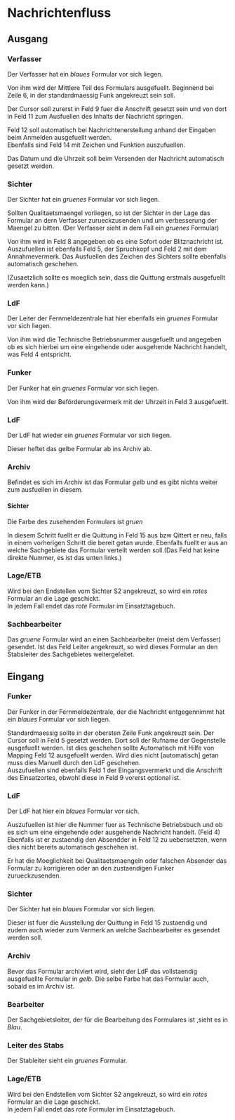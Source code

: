 # Nachrichtenfluss  
## Ausgang  
  
### Verfasser  
Der Verfasser hat ein *blaues* Formular vor sich liegen.  
  
Von ihm wird der Mittlere Teil des Formulars ausgefuellt. Beginnend bei Zeile 6, in der standardmaessig Funk angekreuzt sein soll.  
  
Der Cursor soll zurerst in Feld 9 fuer die Anschrift gesetzt sein und von dort in Feld 11 zum Ausfuellen des Inhalts der Nachricht springen.  
  
Feld 12 soll automatisch bei Nachrichtenerstellung anhand der Eingaben beim Anmelden ausgefuellt werden.  
Ebenfalls sind Feld 14 mit Zeichen und Funktion auszufuellen.  
  
Das Datum und die Uhrzeit soll beim Versenden der Nachricht automatisch gesetzt werden.  
  
### Sichter
Der Sichter hat ein *gruenes* Formular vor sich liegen.  
  
Sollten Qualitaetsmaengel vorliegen, so ist der Sichter in der Lage das Formular an dern Verfasser zurueckzusenden und um verbesserung der Maengel zu bitten. (Der Verfasser sieht in dem Fall ein *gruenes* Formular)  
  
Von ihm wird in Feld 8 angegeben ob es eine Sofort oder Blitznachricht ist. Auszufuellen ist ebenfalls Feld 5, der Spruchkopf und Feld 2 mit dem Annahmevermerk. Das Ausfuellen des Zeichen des Sichters sollte ebenfalls automatisch geschehen.  
  
(Zusaetzlich sollte es moeglich sein, dass die Quittung erstmals ausgefuellt werden kann.)  
  
### LdF
Der Leiter der Fernmeldezentrale hat hier ebenfalls ein *gruenes* Formular vor sich liegen.  
  
Von ihm wird die Technische Betriebsnummer ausgefuellt und angegeben ob es sich hierbei um eine eingehende oder ausgehende Nachricht handelt, was Feld 4 entspricht.  
  
### Funker
Der Funker hat ein *gruenes* Formular vor sich liegen.  
  
Von ihm wird der Beförderungsvermerk mit der Uhrzeit in Feld 3 ausgefuellt.  
  
### LdF
Der LdF hat wieder ein *gruenes* Formular vor sich liegen.  
  
Dieser heftet das gelbe Formular ab ins Archiv ab.  
  
### Archiv
Befindet es sich im Archiv ist das Formular *gelb* und es gibt nichts weiter zum ausfuellen in diesem.  
  
#### Sichter
Die Farbe des zusehenden Formulars ist *gruen*  
  
In diesem Schritt fuellt er die Quittung in Feld 15 aus bzw Qittert er neu, falls in einem vorherigen Schritt die bereit getan wurde. Ebenfalls fuellt er aus an welche Sachgebiete das Formular verteilt werden soll.(Das Feld hat keine direkte Nummer, es ist das unten links.)   
  
### Lage/ETB
Wird bei den Endstellen vom Sichter S2 angekreuzt, so wird ein *rotes* Formular an die Lage geschickt.  
In jedem Fall endet das *rote* Formular im Einsatztagebuch.  
  
### Sachbearbeiter
Das *gruene* Formular wird an einen Sachbearbeiter (meist dem Verfasser) gesendet. Ist das Feld Leiter angekreuzt, so wird dieses Formular an den Stabsleiter des Sachgebietes weitergeleitet.  
  
## Eingang
  
### Funker
Der Funker in der Fernmeldezentrale, der die Nachricht entgegennimmt hat ein *blaues* Formular vor sich liegen.  
  
Standardmaessig sollte in der obersten Zeile Funk angekreuzt sein. Der Cursor soll in Feld 5 gesetzt werden. Dort soll der Rufname der Gegenstelle ausgefuellt werden. Ist dies geschehen sollte Automatisch mit Hilfe von Mapping Feld 12 ausgefuellt werden. Wird dies nicht [automatisch] getan muss dies Manuell durch den LdF geschehen.  
Auszufuellen sind ebenfalls Feld 1 der Eingangsvermerkt und die Anschrift des Einsatzortes, obwohl diese in Feld 9 vorerst optional ist.   
  
### LdF
Der LdF hat hier ein *blaues* Formular vor sich.  
  
Auszufuellen ist hier die Nummer fuer as Technische Betriebsbuch und ob es sich um eine eingehende oder ausgehende Nachricht handelt. (Feld 4)  
Ebenfalls ist er zustaendig den Absendder in Feld 12 zu uebersetzten, wenn dies nicht bereits automatisch geschehen ist.   
  
Er hat die Moeglichkeit bei Qualitaetsmaengeln oder falschen Absender das Formular zu korrigieren oder an den zustaendigen Funker zurueckzusenden.  
  
### Sichter 
Der Sichter hat ein *blaues* Formular vor sich liegen.  
  
Dieser ist fuer die Ausstellung der Quittung in Feld 15 zustaendig und zudem auch wieder zum Vermerk an welche Sachbearbeiter es gesendet werden soll.   
  
### Archiv
Bevor das Formular archiviert wird, sieht der LdF das vollstaendig ausgefuellte Formular in *gelb*. Die selbe Farbe hat das Formular auch, sobald es im Archiv ist.  
  
### Bearbeiter
Der Sachgebietsleiter, der für die Bearbeitung des Formulares ist ,sieht es in *Blau*.  
  
### Leiter des Stabs
Der Stableiter sieht ein *gruenes* Formular.  
  
### Lage/ETB
Wird bei den Endstellen vom Sichter S2 angekreuzt, so wird ein *rotes* Formular an die Lage geschickt.  
In jedem Fall endet das *rote* Formular im Einsatztagebuch.   